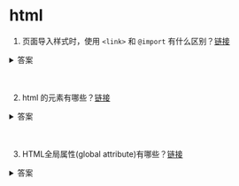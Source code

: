 # html

1. 页面导入样式时，使用 `<link>` 和 `@import` 有什么区别？[链接](https://github.com/haizlin/fe-interview/issues/1)

<details>
<summary>答案</summary>

* `<link>` 是 html 标签，规定当前文档和外部资源之间的关系，一般写在 `<head>` 元素中，而 `@import` 是 css 的 `@规则` 语句，用于在 css 中引入一个外部样式表，一般写在 `<style>` 元素和 css 文件的开头。
* `<link>` 引入的 css 会先于 `@import` 加载。
* `<link>` 可以被动态添加和移除，`@import` 不能。
* 它们的浏览器兼容性不一样，`@import` 要求需要高于 Internet Explorer 浏览器 5.5 以上。（现在基本可以忽略这个问题）

注意：有很多回答都说 `link引入的样式页面加载时同时加载` ，这样的说法不严谨，观察浏览器打开网站加载资源的顺序可以发现，等到文档下载完成之后才会去下载其他资源文件（css js 图片 等），在文档下载完成和开始下载其他资源文件中间，会有段时间没有下载请求，所以页面加载的同时是有可能和样式加载是重叠的，但还是有一个明显的先后顺序，毕竟最优先要把 html 文档下载下来才能去做其它事。
</details>
<br><br>

2. html 的元素有哪些？[链接](https://github.com/haizlin/fe-interview/issues/4)

<details>
<summary>答案</summary>

* 在 w3c 的规范文档 4.01 规范（[链接](https://www.w3.org/TR/html401/struct/global.html#h-7.5.3)）中是这么描述块级元素（block-level）和行内元素（inline-level）之间的区别的：

1. 内容模型： 通常，块级元素会包含行内元素或其他块级元素。而行内元素只能包含行内元素和数据。这种结构上的包含继承区别可以使块级元素创建比行内元素更”大型“的结构。

2. 格式：默认情况下，行内元素不会以新行开始，而块级元素会新起一行。

3. 内容的定向：unicode双向算法对于文本块会要求一个基础的文本方向。要为块级元素指定基础方向，就需要使用html元素的 `dir` 属性，`dir`属性的默认值是 `ltr`（从左往右）。

一旦为块级元素设置了 `dir` 属性，它会继续影响这个元素和它所有嵌套的块级元素，也就是说块级元素会继承 `dir` 属性。在嵌套元素身上设置新的 `dir` 属性才能覆盖掉继承的值。

如果要为整个文档设置基础文本方向，就在 `html` 元素上设置 `dir` 属性。

而对于行内元素来说，它不会继承 `dir` 属性。这就是说，一个没有 `dir` 属性的行内元素不会为了遵守双向算法而去为内嵌的元素开启一个额外层级。

下面是块级元素：

* `<address>` 表示其中的 HTML 提供了某个人或某个组织（等等）的联系信息。
* `<article>` HTML5 表示文档、页面、应用或网站中的独立结构，其意在成为可独立分配的或可复用的结构，如在发布中，它可能是论坛帖子、杂志或新闻文章、博客、用户提交的评论、交互式组件，或者其他独立的内容项目。​​。
* `<aside>` HTML5 表示一个和其余页面内容几乎无关的部分，被认为是独立于该内容的一部分并且可以被单独的拆分出来而不会使整体受影响。其通常表现为侧边栏或者标注框。
* `<audio>` HTML5 用于在文档中嵌入音频内容。
* `<blockquote>` 块级引用元素，代表其中的文字是引用内容。。
* `<canvas>` HTML5 被用来通过JavaScript（Canvas API 或 WebGL API）绘制图形及图形动画。
* `<dd>` 用来指明一个描述列表  `<dl>` 元素中一个术语的描述。这个元素只能作为描述列表元素的子元素出现，并且必须跟着一个 `<dt>` 元素。
* `<div>` 是一个通用型的流内容容器，在不使用CSS的情况下，其对内容或布局没有任何影响。
* `<dl>` 包含术语定义以及描述的列表。
* `<fieldset>` 用于对表单中的控制元素进行分组。
* `<figcaption>` HTML5 是与其相关联的图片的说明/标题，用于描述其父节点 `<figure>`元素里的其他数据。
* `<figure>` HTML5 代表一段独立的内容，通常来引用图片。
* `<footer>` HTML5 区段尾或页尾。
* `<form>` 表单。
* `<h1> <h2> <h3> <h4> <h5> <h6>` 标题。
* `<header>` HTML5 用于展示介绍性内容，通常包含一组介绍性的或是辅助导航的实用元素。它可能包含一些标题元素，但也可能包含其他元素，比如 Logo、搜索框、作者名称，等等。
* `<hgroup>` HTML5 标题组。
* `<hr>` 水平分割线。
* `<noscript>` 不支持脚本或禁用脚本时显示的内容。
* `<ol>` 有序列表。
* `<output>` HTML5 表示计算或用户操作的结果。
* `<p>` 段落。
* `<pre>` 预格式化文本。
* `<section>` HTML5 一个页面区段。
* `<table>` 表格。
* `<tfoot>` 表脚注。
* `<ul>` 无序列表。
* `<video>` HTML5 视频。

下面是行内元素：

* `<b>` 提醒注意（Bring Attention To）元素（注意，这个元素的语义并不是粗体，粗体请使用 css 样式 font-weight）
* `<i>` 表现一系列带有不同语义的文本，它的典型样式显示为斜体。
* `<small>` 使文本的字体变小一号。HTML5中，除了它的样式含义，这个元素被重新定义为表示边注释和附属细则，包括版权和法律文本。
* `<abbr>` 缩写元素。可以通过可选的 title 属性提供完整的描述。
* `<cite>` 表示一个作品的引用，且必须包含作品的标题。
* `<code>` 呈现一段计算机代码. 默认情况下, 它以浏览器的默认等宽字体显示。
* `<dfn>` 定义元素。表示一个术语的定义。
* `<em>` 着重元素。标记出需要用户着重阅读的内容， `<em>` 元素是可以嵌套的，嵌套层次越深，则其包含的内容被认定为越需要着重阅读。
* `<kbd>` 键盘输入元素用于表示用户输入，它将产生一个行内元素，以浏览器的默认 monospace 字体显示。
* `<strong>` 表示文本十分重要，一般用粗体显示。
* `<samp>` 标识计算机程序输出，通常使用浏览器缺省的 monotype 字体
* `<var>` 表示数学表达式或编程上下文中的变量名称。尽管该行为取决于浏览器，但通常使用当前字体的斜体形式显示。
* `<a>` 锚元素。用于创建超链接。
* `<bdo>` 双向文本替代元素改写了文本的方向性, 使文本以不同的方向渲染呈现出来。
* `<br>` 在文本中生成一个换行（回车）符号。
* `<img>` 图片。
* `<map>` 和 `<area>` 配合定义一个图像映射(一个可点击的链接区域)。
* `<object>` 表示引入一个外部资源，这个资源可能是一张图片，一个嵌入的浏览上下文，亦或是一个插件所使用的资源。
* `<q>` 表示一个封闭的并且是短的行内引用的文本. 这个标签是用来引用短的文本，所以请不要引入换行符; 对于长的文本的引用请使用 `<blockquote>` 替代.
* `<script>` 用于嵌入或引用可执行脚本。这通常用作嵌入或者指向 JavaScript 代码。
* `<span>` 短语内容的通用行内容器，并没有任何特殊语义。
* `<sub>` 定义了一个文本区域，出于排版的原因，与主要的文本相比，应该展示得更低并且更小。
* `<sup>`定义了一个文本区域，出于排版的原因，与主要的文本相比，应该展示得更高并且更小。
* `<buttom>` 表示一个可点击的按钮。
* `<input>` 用于为基于Web的表单创建交互式控件。
* `<label>` 表示用户界面中某个元素的说明。
* `<select>` 表示一个提供选项菜单的控件。
* `<textarea>` 表示一个多行纯文本编辑控件。

***

* 块级元素和行内元素只是过去规范的定义。如今最新的 html 规范对元素的分类是根据元素所包含内容来决定的。这就是内容模型（Content models）。详见 WHATWG 维护的 [html 规范](https://html.spec.whatwg.org/multipage/dom.html#content-models) 以及 [MDN 文档](https://developer.mozilla.org/zh-CN/docs/Web/Guide/HTML/Content_categories)。


根据内容模型进行的分类主要有三种：

1. 主内容类，描述了很多元素共享的内容规范；

元数据内容（Metadata content）: `<base>, <link>, <meta>, <noscript>, <script>, <style>, <title>`
流式元素（Flow content）:` <a>, <abbr>, <address>, <article>, <aside>, <audio>, <b>,<bdo>, <bdi>, <blockquote>, <br>, <button>, <canvas>, <cite>, <code>, <data>, <datalist>, <del>, <details>, <dfn>, <div>, <dl>, <em>, <embed>, <fieldset>, <figure>, <footer>, <form>, <h1>, <h2>, <h3> , <h4>, <h5>, <h6>, <header>, <hgroup>, <hr>, <i>, <iframe>, <img>, <input>, <ins>, <kbd>, <label>, <main>, <map>, <mark>, <math>, <menu>, <meter>, <nav>, <noscript>, <object>, <ol>, <output>, <p>, <pre>, <progress>, <q>, <ruby>, <s>, <samp>, <script>, <section>, <select>, <small>, <span>, <strong>, <sub>, <sup>, <svg>, <table>, <template>, <textarea>, <time>, <ul>, <var>, <video>, <wbr>, Text`
章节元素（Sectioning content）: ` <article>, <aside>, <nav>, <section>`
标题元素（Heading content）: `<h1>, <h2>, <h3> , <h4>, <h5>, <h6>, <hgroup>`
短语元素（Phrasing content）: ` <abbr>, <audio>, <b>, <bdo>, <br>, <button>, <canvas>, <cite>, <code>, <datalist>, <dfn>, <em>, <embed>, <i>, <iframe>, <img>, <input>, <kbd>, <label>, <mark>, <math>, <meter>, <noscript>, <object>, <output>, <progress>, <q>, <ruby>, <samp>, <script>, <select>, <small>, <span>, <strong>, <sub>, <sup>, <svg>, <textarea>, <time>, <var>, <video>, <wbr>, plain text `
嵌入元素（Embedded content）: `<audio>, <canvas>, <embed>, <iframe>, <img>, <math>, <object>, <svg>, <video>`
交互元素（Interactive content）: `<a>，<button>，<details>，<embed>，<iframe>，<label>，<select>, <textarea>`


2. 表单相关的内容类，描述了表单相关元素共有的内容规范；

`<button> <fieldset><input> <label> <meter> <object> <output> <progress> <select> <textarea>`

3. 特殊内容类，描述了仅仅在某些特殊元素上才需要遵守的内容规范，通常这些元素都有特殊的上下文关系。

`<script> <template> <del>, <ins>`

</details>
<br><br>

3. HTML全局属性(global attribute)有哪些？[链接](https://github.com/haizlin/fe-interview/issues/7)

<details>
<summary>答案</summary>

|  属性  | 描述  |
| ------ | ------ |
|  accesskey  | 为当前元素生成快捷键 |
|  autocapitalize  | 控制用户的文本输入是否和如何自动大写 |
|  class  | 以空格分隔的元素的类名（classes ）列表，它允许 CSS 和 Javascript 通过类选择器或DOM方法来选择和访问特定的元素 |
|  contenteditable  | 表示元素是否可被用户编辑，值为 true 或 false |
|  data-*  | 自定义数据属性，HTMLElement.dataset 属性可以访问这些数据 |
|  dir  | 指示元素中文本方向 |
|  draggable  | 指示是否可以 使用 Drag and Drop API (en-US) 拖动元素。 |
|  hidden  | 表示一个元素尚未或者不再相关。例如，它可以被用来隐藏一个页面元素直到登录完毕。如果一个元素设置了这个属性，它就不会被显示。 |
|  id  | 唯一标识符 |
|  inputmode  | 提供了用户在编辑元素或其内容时可能输入的数据类型的提示 |
|  is  | 允许您指定标准HTML元素应该像已注册的自定义内置元素一样 |
|  lang  | 元素语言的定义 |
|  style  | CSS样式 |
|  tabindex  | 元素是否可以获取输入焦点（可聚焦），是否应该参与顺序键盘导航 |
|  title  | 包含表示与其所属元素相关信息的文本 |



* autocapitalize 控制用户的文本输入是否和如何自动大写，它可以有以下的值：
    * off or none，没有应用自动大写（所有字母都默认为小写字母）。
    * on or sentences，每个句子的第一个字母默认为大写字母;所有其他字母都默认为小写字母。
    * words，每个单词的第一个字母默认为大写字母;所有其他字母都默认为小写字母。
    * characters，所有的字母都应该默认为大写。
* dir 指示元素中文本方向
    * ltr, 指从左到右，用于那种从左向右书写的语言（比如英语）；
    * rtl, 指从右到左，用于那种从右向左书写的语言（比如阿拉伯语）；
    * auto, 指由用户代理决定方向。
* inputmode 提供了用户在编辑元素或其内容时可能输入的数据类型的提示
    * "none" 无虚拟键盘。在应用程序或者站点需要实现自己的键盘输入控件时很有用。
    * "text"使用用户本地区域设置的标准文本输入键盘。
    * "decimal"小数输入键盘，包含数字和分隔符（通常是“ . ”或者“ , ”），设备可能也可能不显示减号键。
    * "numeric"数字输入键盘，所需要的就是0到9的数字，设备可能也可能不显示减号键。
    * "tel"电话输入键盘，包含0到9的数字、星号（*）和井号（#）键。表单输入里面的电话输入通常应该使用 `<input type="tel">` 。
    * "search"为搜索输入优化的虚拟键盘，比如，返回键可能被重新标记为“搜索”，也可能还有其他的优化。
    * "email"为邮件地址输入优化的虚拟键盘，通常包含"@"符号和其他优化。表单里面的邮件地址输入应该使用 `<input type="email">` 。
    * "url"为网址输入优化的虚拟键盘，比如，“/”键会更加明显、历史记录访问等。表单里面的网址输入通常应该使用 `<input type="url">` 。

[参考链接](https://developer.mozilla.org/zh-CN/docs/Web/HTML/Global_attributes)
</details>
<br><br>

